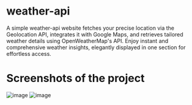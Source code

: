 # weather-api
A simple weather-api website fetches your precise location via the Geolocation API, integrates it with Google Maps, and retrieves tailored weather details using OpenWeatherMap's API. Enjoy instant and comprehensive weather insights, elegantly displayed in one section for effortless access.


# Screenshots of the project
![image](https://github.com/VaibhavMali001/weather-api/assets/139566561/498d5cf8-b73b-4d5e-9c1f-54c4b0d74e4f)
![image](https://github.com/VaibhavMali001/weather-api/assets/139566561/5ac6502a-184c-45b2-b020-e95096f102b8)
